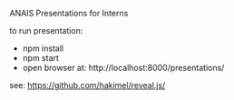 ANAIS Presentations for Interns


to run presentation:

- npm install
- npm start
- open browser at: http://localhost:8000/presentations/

see: https://github.com/hakimel/reveal.js/

